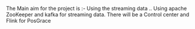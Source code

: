 The Main aim for the project is :-
Using the streaming data .. Using apache ZooKeeper and kafka for streaming data.
There will be a Control center and Flink for PosGrace